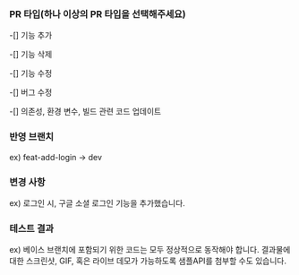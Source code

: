 ### PR 타입(하나 이상의 PR 타입을 선택해주세요)

-[] 기능 추가

-[] 기능 삭제

-[] 기능 수정

-[] 버그 수정

-[] 의존성, 환경 변수, 빌드 관련 코드 업데이트

### 반영 브랜치

ex) feat-add-login -> dev

### 변경 사항

ex) 로그인 시, 구글 소셜 로그인 기능을 추가했습니다.

### 테스트 결과

ex) 베이스 브랜치에 포함되기 위한 코드는 모두 정상적으로 동작해야 합니다. 결과물에 대한 스크린샷, GIF, 혹은 라이브 데모가 가능하도록 샘플API를 첨부할 수도 있습니다.
